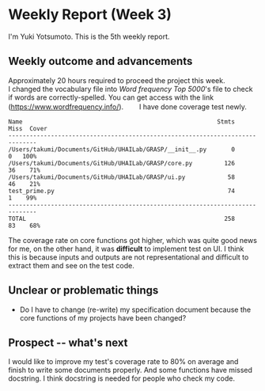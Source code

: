 # Weekly Report (Week 3)  
I'm Yuki Yotsumoto. This is the 5th weekly report.  

## Weekly outcome and advancements
 
Approximately 20 hours required to proceed the project this week.  
I changed the vocabulary file into *Word frequency Top 5000*'s file to check if words are correctly-spelled. You can get access with the link (https://www.wordfrequency.info/).　　
I have done coverage test newly. 
``` 
Name                                                       Stmts   Miss  Cover
------------------------------------------------------------------------------
/Users/takumi/Documents/GitHub/UHAILab/GRASP/__init__.py       0      0   100%
/Users/takumi/Documents/GitHub/UHAILab/GRASP/core.py         126     36    71%
/Users/takumi/Documents/GitHub/UHAILab/GRASP/ui.py            58     46    21%
test_prime.py                                                 74      1    99%
------------------------------------------------------------------------------
TOTAL                                                        258     83    68%
```  
The coverage rate on core functions got higher, which was quite good news for me, on the other hand, it was **difficult** to implement test on UI. I think this is because inputs and outputs are not representational and difficult to extract them and see on the test code.  

## Unclear or problematic things  
- Do I have to change (re-write) my specification document because the core functions of my projects have been changed?  

## Prospect -- what's next  
I would like to improve my test's coverage rate to 80% on average and finish to write some documents properly. And some functions have missed docstring. I think docstring is needed for people who check my code.  